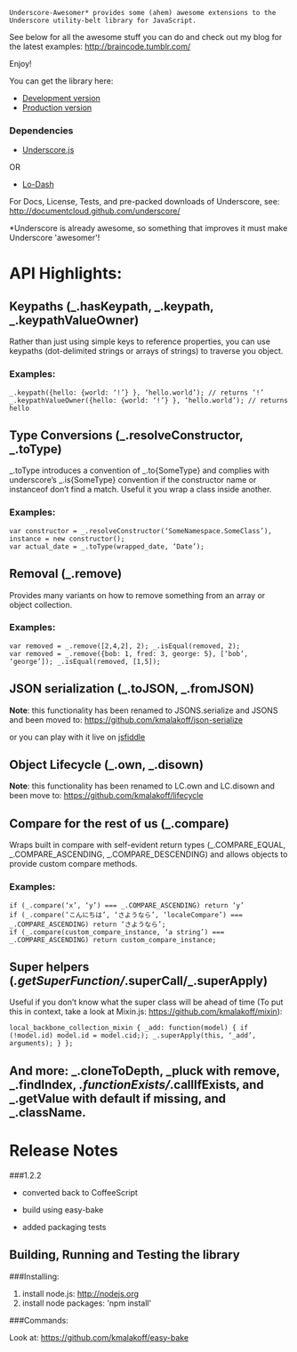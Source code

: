 ````
Underscore-Awesomer* provides some (ahem) awesome extensions to the Underscore utility-belt library for JavaScript.
````

See below for all the awesome stuff you can do and check out my blog for the latest examples: http://braincode.tumblr.com/

Enjoy!

You can get the library here:

* [Development version][1]
* [Production version][2]

### Dependencies

* [Underscore.js][3]

OR

* [Lo-Dash][4]

[1]: http://cloud.github.com/downloads/kmalakoff/knockback-inspector/knockback-inspector-1.2.2.js
[2]: http://cloud.github.com/downloads/kmalakoff/knockback-inspector/knockback-inspector-1.2.2.min.js
[3]: http://documentcloud.github.com/underscore/
[4]: http://lodash.com/


For Docs, License, Tests, and pre-packed downloads of Underscore, see: http://documentcloud.github.com/underscore/

*Underscore is already awesome, so something that improves it must make
Underscore 'awesomer'!


# API Highlights:

## Keypaths (_.hasKeypath, _.keypath, _.keypathValueOwner)
Rather than just using simple keys to reference properties, you can use keypaths (dot-delimited strings or arrays of strings) to traverse you object.

### Examples:

````
_.keypath({hello: {world: ‘!’} }, ‘hello.world’); // returns ‘!’
_.keypathValueOwner({hello: {world: ‘!’} }, ‘hello.world’); // returns hello
````

## Type Conversions (_.resolveConstructor, _.toType)
_.toType introduces a convention of _.to{SomeType} and complies with underscore’s _.is{SomeType} convention if the constructor name or instanceof don’t find a match. Useful it you wrap a class inside another.

### Examples:

````
var constructor = _.resolveConstructor(‘SomeNamespace.SomeClass’), instance = new constructor();
var actual_date = _.toType(wrapped_date, ‘Date’);
````

## Removal (_.remove)
Provides many variants on how to remove something from an array or object collection.

### Examples:

````
var removed = _.remove([2,4,2], 2); _.isEqual(removed, 2);
var removed = _.remove({bob: 1, fred: 3, george: 5}, [‘bob’, ‘george’]); _.isEqual(removed, [1,5]);
````

## JSON serialization (_.toJSON, _.fromJSON)

**Note**: this functionality has been renamed to JSONS.serialize and JSONS and been moved to: https://github.com/kmalakoff/json-serialize

or you can play with it live on [jsfiddle][1]

[1]: http://jsfiddle.net/kmalakoff/VkNaa/

## Object Lifecycle (_.own, _.disown)

**Note**: this functionality has been renamed to LC.own and LC.disown and been move to: https://github.com/kmalakoff/lifecycle

## Compare for the rest of us (_.compare)
Wraps built in compare with self-evident return types (_.COMPARE_EQUAL, _.COMPARE_ASCENDING, _.COMPARE_DESCENDING) and allows objects to provide custom compare methods.

### Examples:

````
if (_.compare(‘x’, ‘y’) === _.COMPARE_ASCENDING) return ‘y’
if (_.compare(‘こんにちは’, ‘さようなら’, ‘localeCompare’) === _.COMPARE_ASCENDING) return ‘さようなら’;
if (_.compare(custom_compare_instance, ‘a string’) === _.COMPARE_ASCENDING) return custom_compare_instance;
````

## Super helpers (_.getSuperFunction/_.superCall/_.superApply)
Useful if you don’t know what the super class will be ahead of time (To put this in context, take a look at Mixin.js: https://github.com/kmalakoff/mixin):

````
local_backbone_collection_mixin { _add: function(model) { if (!model.id) model.id = model.cid;); _.superApply(this, ‘_add’, arguments); } };
````

## And more: _.cloneToDepth, _pluck with remove, _.findIndex, _.functionExists/_.callIfExists, and _.getValue with default if missing, and _.className.

# Release Notes

###1.2.2

- converted back to CoffeeScript

- build using easy-bake

- added packaging tests

Building, Running and Testing the library
-----------------------

###Installing:

1. install node.js: http://nodejs.org
2. install node packages: 'npm install'

###Commands:

Look at: https://github.com/kmalakoff/easy-bake